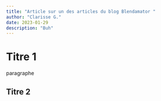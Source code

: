 ```yaml
---
title: "Article sur un des articles du blog Blendamator "
author: "Clarisse G."
date: 2023-01-29
description: "Buh"
---
```


# Titre 1
paragraphe

## Titre 2